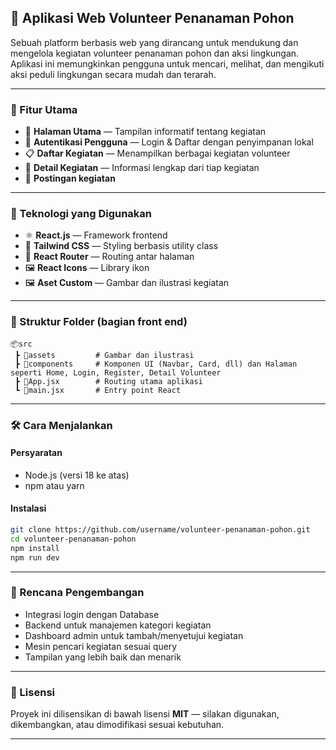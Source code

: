 

## 🌱 Aplikasi Web Volunteer Penanaman Pohon

Sebuah platform berbasis web yang dirancang untuk mendukung dan mengelola kegiatan volunteer penanaman pohon dan aksi lingkungan. Aplikasi ini memungkinkan pengguna untuk mencari, melihat, dan mengikuti aksi peduli lingkungan secara mudah dan terarah.

---

### 🚀 Fitur Utama

- 🌿 **Halaman Utama** — Tampilan informatif tentang kegiatan  
- 👥 **Autentikasi Pengguna** — Login & Daftar dengan penyimpanan lokal  
- 📋 **Daftar Kegiatan** — Menampilkan berbagai kegiatan volunteer  
- 📄 **Detail Kegiatan** — Informasi lengkap dari tiap kegiatan  
- 🔁 **Postingan kegiatan**  


---

### 🧩 Teknologi yang Digunakan

- ⚛️ **React.js** — Framework frontend  
- 🎨 **Tailwind CSS** — Styling berbasis utility class  
- 🧭 **React Router** — Routing antar halaman  
- 🖼️ **React Icons** — Library ikon  
- 🖼️ **Aset Custom** — Gambar dan ilustrasi kegiatan  

---

### 📁 Struktur Folder (bagian front end)

```
📦src
 ┣ 📂assets         # Gambar dan ilustrasi
 ┣ 📂components     # Komponen UI (Navbar, Card, dll) dan Halaman seperti Home, Login, Register, Detail Volunteer
 ┣ 📜App.jsx        # Routing utama aplikasi
 ┗ 📜main.jsx       # Entry point React
```

---

### 🛠️ Cara Menjalankan

#### Persyaratan

- Node.js (versi 18 ke atas)
- npm atau yarn

#### Instalasi

```bash
git clone https://github.com/username/volunteer-penanaman-pohon.git
cd volunteer-penanaman-pohon
npm install
npm run dev
```

---

### 📌 Rencana Pengembangan

- Integrasi login dengan Database
- Backend untuk manajemen kategori kegiatan 
- Dashboard admin untuk tambah/menyetujui kegiatan
- Mesin pencari kegiatan sesuai query 
- Tampilan yang lebih baik dan menarik

---

### 📄 Lisensi

Proyek ini dilisensikan di bawah lisensi **MIT** — silakan digunakan, dikembangkan, atau dimodifikasi sesuai kebutuhan.

---
